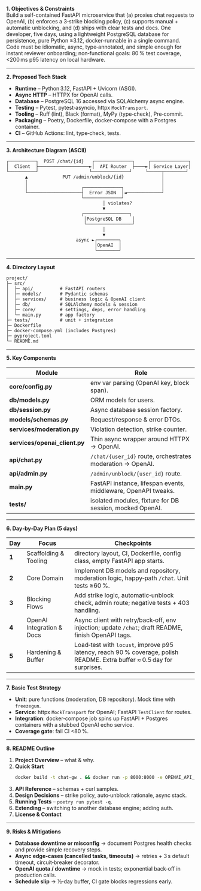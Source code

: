 **1. Objectives & Constraints**  
Build a self-contained FastAPI microservice that (a) proxies chat requests to OpenAI, (b) enforces a 3‑strike blocking policy, (c) supports manual + automatic unblocking, and (d) ships with clear tests and docs. One developer, five days, using a lightweight PostgreSQL database for persistence, pure Python ≥3.12, docker‑runnable in a single command. Code must be idiomatic, async, type‑annotated, and simple enough for instant reviewer onboarding; non‑functional goals: 80 % test coverage, <200 ms p95 latency on local hardware.

---

**2. Proposed Tech Stack**

- **Runtime** – Python 3.12, FastAPI + Uvicorn (ASGI).  
- **Async HTTP** – HTTPX for OpenAI calls.  
- **Database** – PostgreSQL 16 accessed via SQLAlchemy async engine.
- **Testing** – Pytest, pytest‑asyncio, httpx `MockTransport`.  
- **Tooling** – Ruff (lint), Black (format), MyPy (type‑check), Pre‑commit.  
- **Packaging** – Poetry, Dockerfile, docker‑compose with a Postgres container.
- **CI** – GitHub Actions: lint, type‑check, tests.

---

**3. Architecture Diagram (ASCII)**  
```
┌──────────┐  POST /chat/{id}   ┌──────────────┐     ┌──────────────┐
│  Client  ├───────────────────►│  API Router  ├────►│ Service Layer│
└──────────┘                   └──────────────┘     └─────┬────────┘
       ▲             PUT /admin/unblock/{id}              │
       │                                                  │
       │                    ┌──────────────┐              │
       └────────────────────┤  Error JSON  │◄─────────────┘
                            └──────────────┘
                                    │ violates?
                                    ▼
                            ┌─────────────────┐
                             │PostgreSQL DB    │
                             └─────────────────┘
                                    │
                                    ▼
                          async ►┌────────┐
                                 │OpenAI  │
                                 └────────┘
```

---

**4. Directory Layout**

```
project/
├─ src/
│  ├─ api/          # FastAPI routers
│  ├─ models/       # Pydantic schemas
│  ├─ services/     # business logic & OpenAI client
│  ├─ db/           # SQLAlchemy models & session
│  ├─ core/         # settings, deps, error handling
│  └─ main.py       # app factory
├─ tests/           # unit + integration
├─ Dockerfile
├─ docker-compose.yml (includes Postgres)
├─ pyproject.toml
└─ README.md
```

---

**5. Key Components**

| Module | Role |
|--------|------|
| **core/config.py** | env var parsing (OpenAI key, block span). |
| **db/models.py** | ORM models for users. |
| **db/session.py** | Async database session factory. |
| **models/schemas.py** | Request/response & error DTOs. |
| **services/moderation.py** | Violation detection, strike counter. |
| **services/openai_client.py** | Thin async wrapper around HTTPX → OpenAI. |
| **api/chat.py** | `/chat/{user_id}` route, orchestrates moderation → OpenAI. |
| **api/admin.py** | `/admin/unblock/{user_id}` route. |
| **main.py** | FastAPI instance, lifespan events, middleware, OpenAPI tweaks. |
| **tests/** | isolated modules, fixture for DB session, mocked OpenAI. |

---

**6. Day‑by‑Day Plan (5 days)**

| Day | Focus | Checkpoints |
|-----|-------|-------------|
| **1** | Scaffolding & Tooling | directory layout, CI, Dockerfile, config class, empty FastAPI app starts. |
| **2** | Core Domain | Implement DB models and repository, moderation logic, happy‑path `/chat`. Unit tests ≥60 %. |
| **3** | Blocking Flows | Add strike logic, automatic‑unblock check, admin route; negative tests + 403 handling. |
| **4** | OpenAI Integration & Docs | Async client with retry/back‑off, env injection; update `/chat`; draft README, finish OpenAPI tags. |
| **5** | Hardening & Buffer | Load‑test with `locust`, improve p95 latency, reach 90 % coverage, polish README. Extra buffer ≈ 0.5 day for surprises. |

---

**7. Basic Test Strategy**

- **Unit**: pure functions (moderation, DB repository). Mock time with `freezegun`.
- **Service**: httpx `MockTransport` for OpenAI; FastAPI `TestClient` for routes.  
- **Integration**: docker‑compose job spins up FastAPI + Postgres containers with a stubbed OpenAI echo service.
- **Coverage gate**: fail CI <80 %.  

---

**8. README Outline**

1. **Project Overview** – what & why.  
2. **Quick Start**  
   ```bash
   docker build -t chat-gw . && docker run -p 8000:8000 -e OPENAI_API_KEY=sk-... chat-gw
   ```  
3. **API Reference** – schemas + curl samples.  
4. **Design Decisions** – strike policy, auto‑unblock rationale, async stack.  
5. **Running Tests** – `poetry run pytest -q`.  
6. **Extending** – switching to another database engine; adding auth.
7. **License & Contact**

---

**9. Risks & Mitigations**

- **Database downtime or misconfig** → document Postgres health checks and provide simple recovery steps.
- **Async edge‑cases (cancelled tasks, timeouts)** → retries + 3 s default timeout, circuit‑breaker decorator.  
- **OpenAI quota / downtime** → mock in tests; exponential back‑off in production calls.  
- **Schedule slip** → ½‑day buffer, CI gate blocks regressions early.
